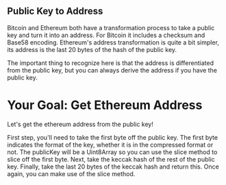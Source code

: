 ## Public Key to Address
Bitcoin and Ethereum both have a transformation process to take a public key and turn it into an address. For Bitcoin it includes a checksum and Base58 encoding. Ethereum's address transformation is quite a bit simpler, its address is the last 20 bytes of the hash of the public key.

The important thing to recognize here is that the address is differentiated from the public key, but you can always derive the address if you have the public key.

# Your Goal: Get Ethereum Address
Let's get the ethereum address from the public key!

First step, you'll need to take the first byte off the public key. The first byte indicates the format of the key, whether it is in the compressed format or not. The publicKey will be a Uint8Array so you can use the slice method to slice off the first byte.
Next, take the keccak hash of the rest of the public key.
Finally, take the last 20 bytes of the keccak hash and return this. Once again, you can make use of the slice method.
